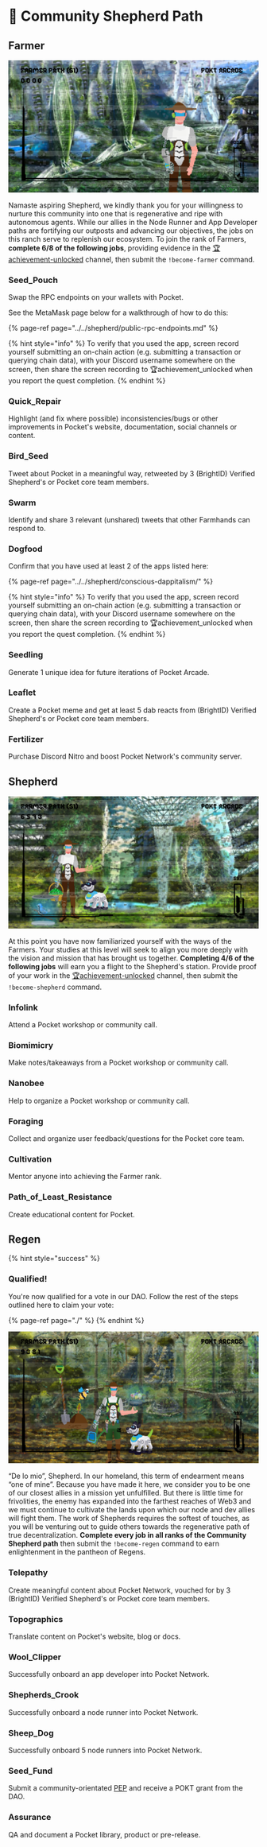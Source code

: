 # 👾 Community Shepherd Path

## Farmer

![](../../../.gitbook/assets/community_banner1.png)

Namaste aspiring Shepherd, we kindly thank you for your willingness to nurture this community into one that is regenerative and ripe with autonomous agents. While our allies in the Node Runner and App Developer paths are fortifying our outposts and advancing our objectives, the jobs on this ranch serve to replenish our ecosystem. To join the rank of Farmers, **complete 6/8 of the following jobs**,  providing evidence in the [🏆achievement-unlocked](https://discord.com/channels/553741558869131266/763504639299289138) channel, then submit the `!become-farmer` command.

### Seed\_Pouch

Swap the RPC endpoints on your wallets with Pocket. 

See the MetaMask page below for a walkthrough of how to do this:

{% page-ref page="../../shepherd/public-rpc-endpoints.md" %}

{% hint style="info" %}
To verify that you used the app, screen record yourself submitting an on-chain action \(e.g. submitting a transaction or querying chain data\), with your Discord username somewhere on the screen, then share the screen recording to 🏆achievement\_unlocked when you report the quest completion.
{% endhint %}

### Quick\_Repair

Highlight \(and fix where possible\) inconsistencies/bugs or other improvements in Pocket's website, documentation, social channels or content.

### Bird\_Seed

Tweet about Pocket in a meaningful way, retweeted by 3 \(BrightID\) Verified Shepherd's or Pocket core team members.

### Swarm

Identify and share 3 relevant \(unshared\) tweets that other Farmhands can respond to.

### Dogfood

Confirm that you have used at least 2 of the apps listed here:

{% page-ref page="../../shepherd/conscious-dappitalism/" %}

{% hint style="info" %}
To verify that you used the app, screen record yourself submitting an on-chain action \(e.g. submitting a transaction or querying chain data\), with your Discord username somewhere on the screen, then share the screen recording to 🏆achievement\_unlocked when you report the quest completion.
{% endhint %}

### Seedling

Generate 1 unique idea for future iterations of Pocket Arcade.

### Leaflet

Create a Pocket meme and get at least 5 dab reacts from \(BrightID\) Verified Shepherd's or Pocket core team members.

### Fertilizer

Purchase Discord Nitro and boost Pocket Network's community server.

## Shepherd

![](../../../.gitbook/assets/community_banner2.png)

At this point you have now familiarized yourself with the ways of the Farmers. Your studies at this level will seek to align you more deeply with the vision and mission that has brought us together. **Completing 4/6 of the following jobs** will earn you a flight to the Shepherd's station. Provide proof of your work in the [🏆achievement-unlocked](https://discord.com/channels/553741558869131266/763504639299289138) channel, then submit the `!become-shepherd` command.

### Infolink

Attend a Pocket workshop or community call.

### Biomimicry

Make notes/takeaways from a Pocket workshop or community call.

### Nanobee

Help to organize a Pocket workshop or community call.

### Foraging

Collect and organize user feedback/questions for the Pocket core team.

### Cultivation

Mentor anyone into achieving the Farmer rank.

### Path\_of\_Least\_Resistance

Create educational content for Pocket.

## Regen

{% hint style="success" %}
### Qualified!

You're now qualified for a vote in our DAO. Follow the rest of the steps outlined here to claim your vote:

{% page-ref page="./" %}
{% endhint %}

![](../../../.gitbook/assets/community_banner3.png)

“De lo mio”, Shepherd. In our homeland, this term of endearment means “one of mine”. Because you have made it here, we consider you to be one of our closest allies in a mission yet unfulfilled. But there is little time for frivolities, the enemy has expanded into the farthest reaches of Web3 and we must continue to cultivate the lands upon which our node and dev allies will fight them. The work of Shepherds requires the softest of touches, as you will be venturing out to guide others towards the regenerative path of true decentralization. **Complete every job in all ranks of the Community Shepherd path** then submit the `!become-regen` command to earn enlightenment in the pantheon of Regens.

### Telepathy

Create meaningful content about Pocket Network, vouched for by 3 \(BrightID\) Verified Shepherd's or Pocket core team members.

### Topographics

Translate content on Pocket's website, blog or docs.

### Wool\_Clipper

Successfully onboard an app developer into Pocket Network.

### Shepherds\_Crook

Successfully onboard a node runner into Pocket Network.

### Sheep\_Dog

Successfully onboard 5 node runners into Pocket Network.

### Seed\_Fund

Submit a community-orientated [PEP](../submit-a-proposal/pep-pocket-ecosystem-proposal.md) and receive a POKT grant from the DAO.

### Assurance

QA and document a Pocket library, product or pre-release.


